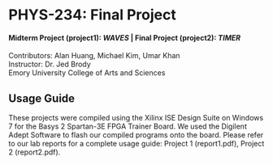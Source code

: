 # PHYS-234: Final Project
#### Midterm Project (project1): *WAVES* | Final Project (project2): *TIMER*
Contributors: Alan Huang, Michael Kim, Umar Khan\
Instructor: Dr. Jed Brody\
Emory University College of Arts and Sciences

## Usage Guide
These projects were compiled using the Xilinx ISE Design Suite on Windows 7 for the  Basys 2 Spartan-3E FPGA Trainer Board. We used the Digilent Adept Software to flash our compiled programs onto the board. Please refer to our lab reports for a complete usage guide: Project 1 (report1.pdf), Project 2 (report2.pdf).
